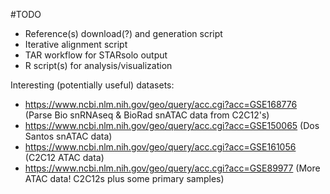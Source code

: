 #TODO
- Reference(s) download(?) and generation script
- Iterative alignment script
- TAR workflow for STARsolo output
- R script(s) for analysis/visualization


Interesting (potentially useful) datasets:
- https://www.ncbi.nlm.nih.gov/geo/query/acc.cgi?acc=GSE168776 (Parse Bio snRNAseq & BioRad snATAC data from C2C12's)
- https://www.ncbi.nlm.nih.gov/geo/query/acc.cgi?acc=GSE150065 (Dos Santos snATAC data)
- https://www.ncbi.nlm.nih.gov/geo/query/acc.cgi?acc=GSE161056 (C2C12 ATAC data)
- https://www.ncbi.nlm.nih.gov/geo/query/acc.cgi?acc=GSE89977 (More ATAC data! C2C12s plus some primary samples)
